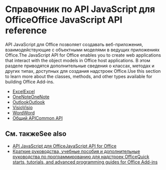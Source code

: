 # <a name="office-javascript-api-reference"></a><span data-ttu-id="61415-101">Справочник по API JavaScript для Office</span><span class="sxs-lookup"><span data-stu-id="61415-101">Office JavaScript API reference</span></span>

<span data-ttu-id="61415-102">API JavaScript для Office позволяет создавать веб-приложения, взаимодействующие с объектными моделями в ведущих приложениях Office.</span><span class="sxs-lookup"><span data-stu-id="61415-102">The JavaScript API for Office enables you to create web applications that interact with the object models in Office host applications.</span></span> <span data-ttu-id="61415-103">В этом разделе приводятся дополнительные сведения о классах, методах и других типах, доступных для создания надстроек Office.</span><span class="sxs-lookup"><span data-stu-id="61415-103">Use this section to learn more about the classes, methods, and other types available for building Office Add-ins.</span></span>

- [<span data-ttu-id="61415-104">Excel</span><span class="sxs-lookup"><span data-stu-id="61415-104">Excel</span></span>](https://docs.microsoft.com/javascript/api/excel?view=office-js)
- [<span data-ttu-id="61415-105">OneNote</span><span class="sxs-lookup"><span data-stu-id="61415-105">OneNote</span></span>](https://docs.microsoft.com/javascript/api/onenote?view=office-js)
- [<span data-ttu-id="61415-106">Outlook</span><span class="sxs-lookup"><span data-stu-id="61415-106">Outlook</span></span>](https://docs.microsoft.com/javascript/api/outlook?view=office-js)
- [<span data-ttu-id="61415-107">Visio</span><span class="sxs-lookup"><span data-stu-id="61415-107">Visio</span></span>](https://docs.microsoft.com/javascript/api/visio?view=office-js)
- [<span data-ttu-id="61415-108">Word</span><span class="sxs-lookup"><span data-stu-id="61415-108">Word</span></span>](https://docs.microsoft.com/javascript/api/word?view=office-js)
- [<span data-ttu-id="61415-109">Общий API</span><span class="sxs-lookup"><span data-stu-id="61415-109">Common API</span></span>](https://docs.microsoft.com/javascript/api/office?view=office-js)

## <a name="see-also"></a><span data-ttu-id="61415-110">См. также</span><span class="sxs-lookup"><span data-stu-id="61415-110">See also</span></span>

- [<span data-ttu-id="61415-111">API JavaScript для Office</span><span class="sxs-lookup"><span data-stu-id="61415-111">JavaScript API for Office</span></span>](https://docs.microsoft.com/office/dev/add-ins/reference/javascript-api-for-office?view=office-js)
- [<span data-ttu-id="61415-112">Краткие руководства, учебные пособия и дополнительные руководства по программированию для надстроек Office</span><span class="sxs-lookup"><span data-stu-id="61415-112">Quick starts, tutorials, and advanced programming guides for Office Add-ins</span></span>](https://docs.microsoft.com/office/dev/add-ins/overview/office-add-ins?view=office-js)
